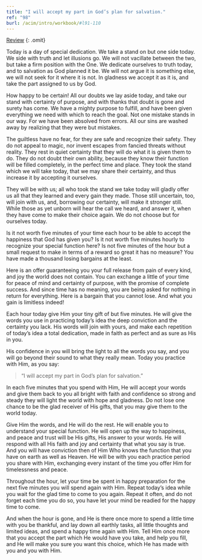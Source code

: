```yaml
---
title: "I will accept my part in God’s plan for salvation."
ref: "98"
burl: /acim/intro/workbook/#l91-110
---
```


<a class="hide-review" href="/workbook/l114/#l098">Review</a>
{: .omit}

Today is a day of special dedication. We take a stand on but one side
today. We side with truth and let illusions go. We will not vacillate
between the two, but take a firm position with the One. We dedicate
ourselves to truth today, and to salvation as God planned it be. We will
not argue it is something else, we will not seek for it where it is not.
In gladness we accept it as it is, and take the part assigned to us by
God.

How happy to be certain! All our doubts we lay aside today, and take our
stand with certainty of purpose, and with thanks that doubt is gone and
surety has come. We have a mighty purpose to fulfill, and have been given
everything we need with which to reach the goal. Not one mistake stands
in our way. For we have been absolved from errors. All our sins are
washed away by realizing that they were but mistakes.

The guiltless have no fear, for they are safe and recognize their
safety. They do not appeal to magic, nor invent escapes from fancied
threats without reality. They rest in quiet certainty that they will do
what it is given them to do. They do not doubt their own ability,
because they know their function will be filled completely, in the
perfect time and place. They took the stand which we will take today,
that we may share their certainty, and thus increase it by accepting it
ourselves.

They will be with us; all who took the stand we take today will gladly
offer us all that they learned and every gain they made. Those still
uncertain, too, will join with us, and, borrowing our certainty, will
make it stronger still. While those as yet unborn will hear the call we
heard, and answer it, when they have come to make their choice again. We
do not choose but for ourselves today.

Is it not worth five minutes of your time each hour to be able to accept
the happiness that God has given you? Is it not worth five minutes
hourly to recognize your special function here? Is not five minutes of
the hour but a small request to make in terms of a reward so great it
has no measure? You have made a thousand losing bargains
at the least.

Here is an offer guaranteeing you your full release from pain of every
kind, and joy the world does not contain. You can exchange a little of
your time for peace of mind and certainty of purpose, with the promise
of complete success. And since time has no meaning, you are being asked
for nothing in return for everything. Here is a bargain that you cannot
lose. And what you gain is limitless indeed!

Each hour today give Him your tiny gift of but five minutes. He will
give the words you use in practicing today’s idea the deep conviction
and the certainty you lack. His words will join with yours, and make
each repetition of today’s idea a total dedication, made in faith as
perfect and as sure as His in you.

His confidence in you will bring the light to all the words you say, and
you will go beyond their sound to what they really mean. Today you
practice with Him, as you say:

> “I will accept my part in God’s plan for salvation.”

In each five minutes that you spend with Him, He will accept your words
and give them back to you all bright with faith and confidence so strong
and steady they will light the world with hope and gladness. Do not lose
one chance to be the glad receiver of His gifts, that you may give them
to the world today.

Give Him the words, and He will do the rest. He will enable you to
understand your special function. He will open up the way to happiness,
and peace and trust will be His gifts, His answer to your words. He will
respond with all His faith and joy and certainty that what you say is
true. And you will have conviction then of Him Who knows the function
that you have on earth as well as Heaven. He will be with you each
practice period you share with Him, exchanging every instant of the time
you offer Him for timelessness and peace.

Throughout the hour, let your time be spent in happy preparation for the
next five minutes you will spend again with Him. Repeat today’s idea
while you wait for the glad time to come to you again. Repeat it often,
and do not forget each time you do so, you have let your mind be readied
for the happy time to come.

And when the hour is gone, and He is there once more to spend a little
time with you be thankful, and lay down all earthly tasks, all
little thoughts and limited ideas, and spend a happy time again with
Him. Tell Him once more that you accept the part which He would have you
take, and help you fill, and He will make you sure you want this choice,
which He has made with you and you with Him.


